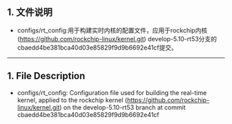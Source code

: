## 1. 文件说明
- configs/rt_config:用于构建实时内核的配置文件，应用于rockchip内核(https://github.com/rockchip-linux/kernel.git) develop-5.10-rt53分支的cbaedd4be381bca40d03e85829f9d9b6692e41cf提交。

---

## 1. File Description
- configs/rt_config: Configuration file used for building the real-time kernel, applied to the rockchip kernel (https://github.com/rockchip-linux/kernel.git) on the develop-5.10-rt53 branch at commit cbaedd4be381bca40d03e85829f9d9b6692e41cf
